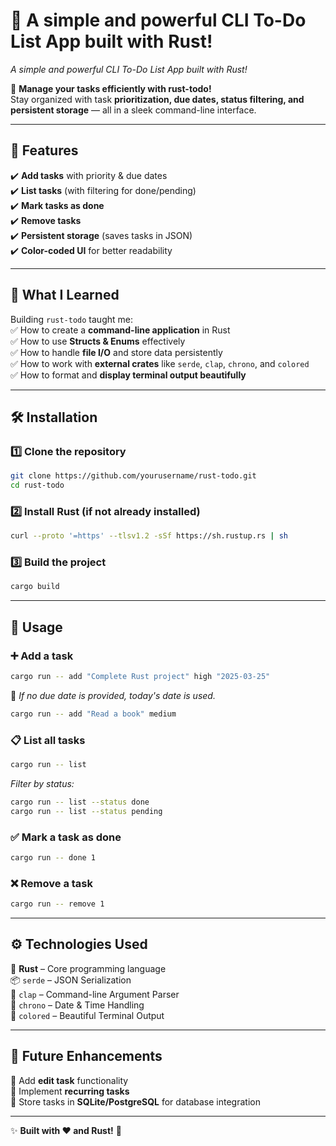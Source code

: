 # 🦀 A simple and powerful CLI To-Do List App built with Rust!
*A simple and powerful CLI To-Do List App built with Rust!*  

🌟 **Manage your tasks efficiently with rust-todo!**  
Stay organized with task **prioritization, due dates, status filtering, and persistent storage** — all in a sleek command-line interface.  

---

## 📌 Features  
✔️ **Add tasks** with priority & due dates  
✔️ **List tasks** (with filtering for done/pending)  
✔️ **Mark tasks as done**  
✔️ **Remove tasks**  
✔️ **Persistent storage** (saves tasks in JSON)  
✔️ **Color-coded UI** for better readability  

---

## 🎯 What I Learned  
Building `rust-todo` taught me:  
✅ How to create a **command-line application** in Rust  
✅ How to use **Structs & Enums** effectively  
✅ How to handle **file I/O** and store data persistently  
✅ How to work with **external crates** like `serde`, `clap`, `chrono`, and `colored`  
✅ How to format and **display terminal output beautifully**  

---

## 🛠 Installation  

### 1️⃣ Clone the repository  
```sh
git clone https://github.com/yourusername/rust-todo.git
cd rust-todo
```

### 2️⃣ Install Rust (if not already installed)  
```sh
curl --proto '=https' --tlsv1.2 -sSf https://sh.rustup.rs | sh
```

### 3️⃣ Build the project  
```sh
cargo build
```

---

## 🚀 Usage  

### ➕ **Add a task**  
```sh
cargo run -- add "Complete Rust project" high "2025-03-25"
```
📌 *If no due date is provided, today's date is used.*  
```sh
cargo run -- add "Read a book" medium
```

### 📋 **List all tasks**  
```sh
cargo run -- list
```
*Filter by status:*  
```sh
cargo run -- list --status done
cargo run -- list --status pending
```

### ✅ **Mark a task as done**  
```sh
cargo run -- done 1
```

### ❌ **Remove a task**  
```sh
cargo run -- remove 1
```

---

## ⚙️ Technologies Used  
🦀 **Rust** – Core programming language  
📦 `serde` – JSON Serialization  
📝 `clap` – Command-line Argument Parser  
📅 `chrono` – Date & Time Handling  
🎨 `colored` – Beautiful Terminal Output  

---

## 🚀 Future Enhancements  
🔹 Add **edit task** functionality  
🔹 Implement **recurring tasks**  
🔹 Store tasks in **SQLite/PostgreSQL** for database integration  

---

✨ **Built with ❤️ and Rust!** 🦀  
